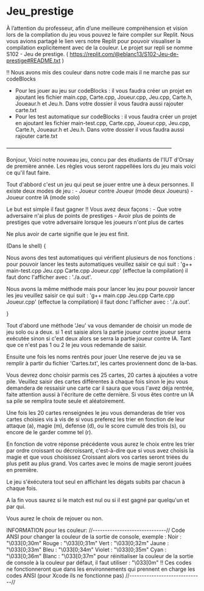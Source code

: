# Jeu_prestige


À l’attention du professeur, afin d’une meilleure compréhension et vision lors de la compilation du jeu vous pouvez le faire compiler sur Replit. Nous vous avions partagé le lien vers notre Replit pour pouvoir visualiser la compilation explicitement avec de la couleur. Le projet sur repli se nomme S102 - Jeu de prestige.  ( https://replit.com/@eblanc13/S102-Jeu-de-prestige#README.txt )

‼️ Nous avons mis des couleur dans notre code mais il ne marche pas sur codeBlocks

 - Pour les jouer au jeu sur codeBlocks :
il vous faudra créer un projet en ajoutant les fichier main.cpp, Carte.cpp, Joueur.cpp, Jeu.cpp, Carte.h, Joueaur.h et Jeu.h. Dans votre dossier il vous faudra aussi rajouter carte.txt
 - Pour les test automatique sur codeBlocks :
il vous faudra créer un projet en ajoutant les fichier main-test.cpp, Carte.cpp, Joueur.cpp, Jeu.cpp, Carte.h, Joueaur.h et Jeu.h. Dans votre dossier il vous faudra aussi rajouter carte.txt



———————————————————————————————



Bonjour,
Voici notre nouveau jeu, concu par des étudiants de l'IUT d'Orsay de première année.
Les règles vous seront rappellées lors du jeu mais voici ce qu'il faut faire.

Tout d'abbord c'est un jeu qui peut se jouer entre une à deux personnes.
Il existe deux modes de jeu :
        - Joueur contre Joueur (mode deux Joueurs)
        - Joueur contre IA (mode solo)

Le but est simple il faut gagner !! Vous avez deux façons :
        - Que votre adversaire n'ai plus de points de prestiges
        - Avoir plus de points de prestiges que votre adversaire lorsque les joueurs n'ont plus de cartes 

Ne plus avoir de carte signifie que le jeu est finit.

(Dans le shell)  {

Nous avons des test automatiques qui vérifient plusieurs de nos fonctions : pour pouvoir lancer les tests automatiques veuillez saisir ce qui suit : 'g++ main-test.cpp Jeu.cpp Carte.cpp Joueur.cpp' (effectue la compilation) il faut donc l'afficher avec : './a.out'. 

Nous avons la même méthode mais pour lancer leu jeu pour pouvoir lancer les jeu veuillez saisir ce qui suit : 'g++ main.cpp Jeu.cpp Carte.cpp Joueur.cpp' (effectue la compilation) il faut donc l'afficher avec : './a.out'.

}


Tout d'abord une méthode 'Jeu' va vous demander de choisir un mode de jeu solo ou a deux.
si 1 est saisie alors la partie joueur contre joueur serra exécutée sinon si c'est deux alors se serra la partie joueur contre IA. Tant que ce n'est pas 1 ou 2 le jeu vous redemande de saisir.

Ensuite une fois les noms rentrés pour jouer
Une reserve de jeu va se remplir à partir du fichier 'Cartes.txt', les cartes proviennent donc de la-bas.

Vous devrez donc choisir parmis ces 25 cartes, 20 cartes à ajoutées a votre pile. Veuillez saisir des cartes différentes à chaque fois sinon le jeu vous demandera de ressaisir une carte car il saura que vous l'avez déja rentrée, faite attention aussi à l'écriture de cette dernière.
Si vous êtes contre un IA sa pile se remplira toute seule et aléatoirement.

Une fois les 20 cartes renseignées le jeu vous demanderas de trier vos cartes choisies vis à vis de si vous preferez les trier en fonction de leur attaque (a), magie (m), defense (d), ou le score cumulé des trois (s), ou encore de le garder comme tel (r).

En fonction de votre réponse précédente vous aurez le choix entre les trier par ordre croissant ou décroissant, c'est-à-dire que si vous avez choisis la magie et que vous choisissez Croissant alors vos cartes seront triées du plus petit au plus grand. Vos cartes avec le moins de magie seront jouées en première.

Le jeu s'éxécutera tout seul en affichant les dégats subits par chacun à chaque fois.

A la fin vous saurez si le match est nul ou si il est gagné par quelqu'un et par qui.

Vous aurez le choix de rejouer ou non.



INFORMATION pour les couleur:
//------------------------------//
Code ANSI pour changer la couleur de la sortie de console, exemple :
Noir : "\033[0;30m"
Rouge : "\033[0;31m"
Vert : "\033[0;32m"
Jaune : "\033[0;33m"
Bleu : "\033[0;34m"
Violet : "\033[0;35m"
Cyan : "\033[0;36m"
Blanc : "\033[0;37m"
pour réinitialiser la couleur de la sortie de console à la couleur par défaut, il faut utiliser : "\033[0m"
‼️ Ces codes ne fonctionneront que dans les environnements qui prennent en charge les codes ANSI (pour Xcode ils ne fonctionne pas)
//------------------------------//
